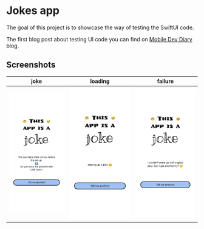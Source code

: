 # Jokes app
The goal of this project is to showcase the way of testing the SwiftUI code.

The first blog post about testing UI code you can find on [Mobile Dev Diary](https://www.mobiledevdiary.com) blog.

## Screenshots
| joke | loading | failure |
| ---- | ------- |-------- |
| ![joke](JokesTests/Snapshot/__Snapshots__/JokeViewSnapshotTests/test_JokeView_DisplaysJoke.1.png) | ![loading](JokesTests/Snapshot/__Snapshots__/JokeViewSnapshotTests/test_JokeView_LoadingJoke.1.png) | ![failure](JokesTests/Snapshot/__Snapshots__/JokeViewSnapshotTests/test_JokeView_LoadingJokeFailure.1.png) |

